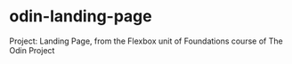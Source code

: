 # odin-landing-page
Project: Landing Page, from the Flexbox unit of Foundations course of The Odin Project
